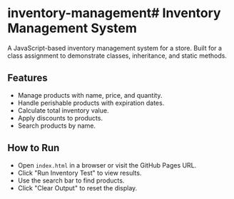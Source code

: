 # inventory-management# Inventory Management System

A JavaScript-based inventory management system for a store. Built for a class assignment to demonstrate classes, inheritance, and static methods.

## Features
- Manage products with name, price, and quantity.
- Handle perishable products with expiration dates.
- Calculate total inventory value.
- Apply discounts to products.
- Search products by name.

## How to Run
- Open `index.html` in a browser or visit the GitHub Pages URL.
- Click "Run Inventory Test" to view results.
- Use the search bar to find products.
- Click "Clear Output" to reset the display.